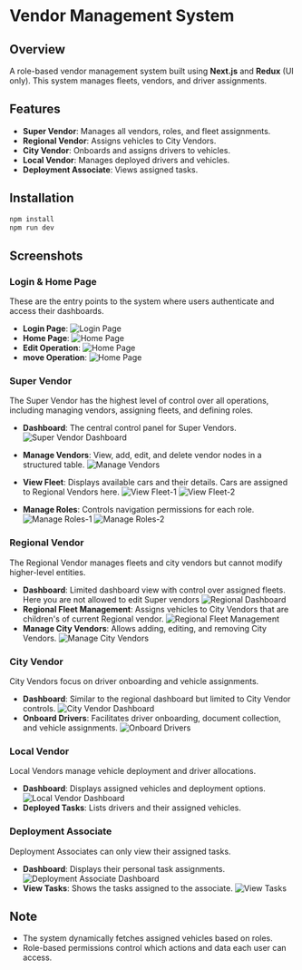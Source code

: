 # Vendor Management System

## Overview
A role-based vendor management system built using **Next.js** and **Redux** (UI only). This system manages fleets, vendors, and driver assignments.

## Features
- **Super Vendor**: Manages all vendors, roles, and fleet assignments.
- **Regional Vendor**: Assigns vehicles to City Vendors.
- **City Vendor**: Onboards and assigns drivers to vehicles.
- **Local Vendor**: Manages deployed drivers and vehicles.
- **Deployment Associate**: Views assigned tasks.

## Installation
```sh
npm install
npm run dev
```

## Screenshots

### **Login & Home Page**
These are the entry points to the system where users authenticate and access their dashboards.
- **Login Page**: ![Login Page](./images/login.png)
- **Home Page**: ![Home Page](./images/home.png)
- **Edit Operation**: ![Home Page](./images/edit.png)
- **move Operation**: ![Home Page](./images/move.png)


### **Super Vendor**
The Super Vendor has the highest level of control over all operations, including managing vendors, assigning fleets, and defining roles.
- **Dashboard**: The central control panel for Super Vendors.
  ![Super Vendor Dashboard](./images/SupDB.png)
- **Manage Vendors**: View, add, edit, and delete vendor nodes in a structured table.
  ![Manage Vendors](./images/SupManageVendors.png)
- **View Fleet**: Displays available cars and their details. Cars are assigned to Regional Vendors here.
  ![View Fleet-1](./images/SupViewFleet.png)
  ![View Fleet-2](./images/SupViewFleet2.png)

- **Manage Roles**: Controls navigation permissions for each role.
  ![Manage Roles-1](./images/SupManageRoles.png)
  ![Manage Roles-2](./images/SupManageRoles2.png)


### **Regional Vendor**
The Regional Vendor manages fleets and city vendors but cannot modify higher-level entities.
- **Dashboard**: Limited dashboard view with control over assigned fleets. Here you are not allowed to edit Super vendors
  ![Regional Dashboard](./images/RegDB.png)
- **Regional Fleet Management**: Assigns vehicles to City Vendors that are children's of current Regional vendor.
  ![Regional Fleet Management](./images/RegFleet.png)
- **Manage City Vendors**: Allows adding, editing, and removing City Vendors.
  ![Manage City Vendors](./images/RegManageCity.png)

### **City Vendor**
City Vendors focus on driver onboarding and vehicle assignments.
- **Dashboard**: Similar to the regional dashboard but limited to City Vendor controls.
  ![City Vendor Dashboard](./images/CityDB.png)
- **Onboard Drivers**: Facilitates driver onboarding, document collection, and vehicle assignments.
  ![Onboard Drivers](./images/CityOnboard.png)

### **Local Vendor**
Local Vendors manage vehicle deployment and driver allocations.
- **Dashboard**: Displays assigned vehicles and deployment options.
  ![Local Vendor Dashboard](./images/LocDB.png)
- **Deployed Tasks**: Lists drivers and their assigned vehicles.

### **Deployment Associate**
Deployment Associates can only view their assigned tasks.
- **Dashboard**: Displays their personal task assignments.
  ![Deployment Associate Dashboard](./images/DepDB.png)
- **View Tasks**: Shows the tasks assigned to the associate.
  ![View Tasks](./images/DepTasks.png)

## Note
- The system dynamically fetches assigned vehicles based on roles.
- Role-based permissions control which actions and data each user can access.


